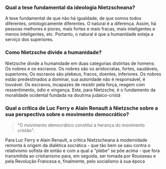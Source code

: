 ### Qual a tese fundamental da ideologia Nietzscheana?

A tese fundamental de que não há igualdade, de que somos todos diferentes, ontologicamente diferentes. O natural é a diferença.
Assim, há pessoas melhores e piores, mais fortes e mais fracas, mais inteligentes e menos inteligentes, etc.
Portanto, o natural é que a humanidade esteja a serviço dos superiores.

### Como Nietzsche divide a humanidade?

Nietzsche divide a humanidade em duas categorias distintas de homens: Os nobres e os escravos.
Os nobres são os aristocratas, fortes, saudáveis, superiores; Os escravos são plebeus, fracos,
doentes, inferiores. Os nobres estão predestinados a dominar, sua autoridade não é responsável,
é louvável. Os escravos, incapazes de resistir pela força, reagem com ressentimento, ódio e vingança.
Este, para Nietzsche, é o fundamento da moralidade ocidental fundada na doutrina judaico-cristã

### Qual a crítica de Luc Ferry e Alain Renault à Nietzsche sobre a sua perspectiva sobre o movimento democrático?

> "O movimento democrático constitui a herança do movimento cristão".

Para Luc Ferry e Alain Renault, a crítica Nietzscheana à modernidade remonta à origem da dialética socrática -
que tão bem se saiu contra o relativismo sofista de então e com a qual a "plebe" se põe acima -
que fora transmitida ao cristianismo para, em seguida, ser tomada por Rousseau e pela Revolução Francesa e, finalmente, pelo socialismo à sua época
